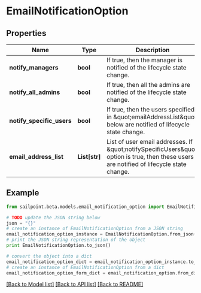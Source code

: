 # EmailNotificationOption


## Properties

Name | Type | Description | Notes
------------ | ------------- | ------------- | -------------
**notify_managers** | **bool** | If true, then the manager is notified of the lifecycle state change. | [optional] [default to False]
**notify_all_admins** | **bool** | If true, then all the admins are notified of the lifecycle state change. | [optional] [default to False]
**notify_specific_users** | **bool** | If true, then the users specified in \&quot;emailAddressList\&quot; below are notified of lifecycle state change. | [optional] [default to False]
**email_address_list** | **List[str]** | List of user email addresses. If \&quot;notifySpecificUsers\&quot; option is true, then these users are notified of lifecycle state change. | [optional] 

## Example

```python
from sailpoint.beta.models.email_notification_option import EmailNotificationOption

# TODO update the JSON string below
json = "{}"
# create an instance of EmailNotificationOption from a JSON string
email_notification_option_instance = EmailNotificationOption.from_json(json)
# print the JSON string representation of the object
print EmailNotificationOption.to_json()

# convert the object into a dict
email_notification_option_dict = email_notification_option_instance.to_dict()
# create an instance of EmailNotificationOption from a dict
email_notification_option_form_dict = email_notification_option.from_dict(email_notification_option_dict)
```
[[Back to Model list]](../README.md#documentation-for-models) [[Back to API list]](../README.md#documentation-for-api-endpoints) [[Back to README]](../README.md)


